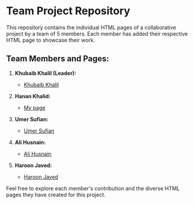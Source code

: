 # Team Project Repository

This repository contains the individual HTML pages of a collaborative project by a team of 5 members. Each member has added their respective HTML page to showcase their work.

## Team Members and Pages:

1. **Khubaib Khalil (Leader):**
   - [Khubaib Khalil](home.html)

2. **Hanan Khalid:**
   - [My page](contact.html)

3. **Umer Sufian:**
   - [Umer Sufian](privacy.html)

4. **Ali Husnain:**
   - [Ali Husnain](git.html)

5. **Haroon Javed:**
   - [Haroon Javed](github.html)

Feel free to explore each member's contribution and the diverse HTML pages they have created for this project.

